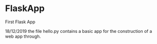 # FlaskApp
First Flask App

18/12/2019
the file hello.py contains a basic app for the construction of a web app through.

